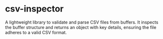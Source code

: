 # csv-inspector
A lightweight library to validate and parse CSV files from buffers. It inspects the buffer structure and returns an object with key details, ensuring the file adheres to a valid CSV format.
